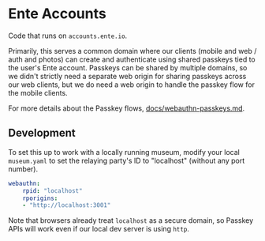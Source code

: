 # Ente Accounts

Code that runs on `accounts.ente.io`.

Primarily, this serves a common domain where our clients (mobile and web / auth
and photos) can create and authenticate using shared passkeys tied to the user's
Ente account. Passkeys can be shared by multiple domains, so we didn't strictly
need a separate web origin for sharing passkeys across our web clients, but we
do need a web origin to handle the passkey flow for the mobile clients.

For more details about the Passkey flows,
[docs/webauthn-passkeys.md](../../docs/webauthn-passkeys.md).

## Development

To set this up to work with a locally running museum, modify your local
`museum.yaml` to set the relaying party's ID to "localhost" (without any port
number).

```yaml
webauthn:
    rpid: "localhost"
    rporigins:
	- "http://localhost:3001"
```

Note that browsers already treat `localhost` as a secure domain, so Passkey APIs
will work even if our local dev server is using `http`.
